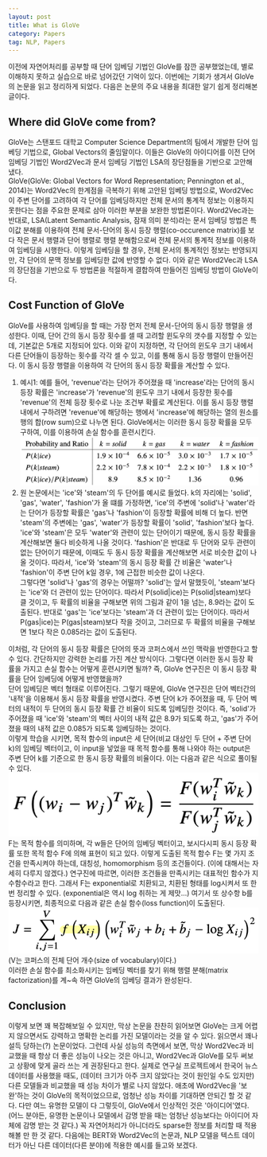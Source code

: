 ```yaml
---
layout: post
title: What is GloVe
category: Papers
tag: NLP, Papers
---
```


이전에 자연어처리를 공부할 때 단어 임베딩 기법인 GloVe를 잠깐 공부했었는데, 별로 이해하지 못하고 실습으로 바로 넘어갔던 기억이 있다. 이번에는 기회가 생겨서 GloVe의 논문을 읽고 정리하게 되었다. 다음은 논문의 주요 내용을 최대한 알기 쉽게 정리해본 글이다.

## Where did GloVe come from?
GloVe는 스탠포드 대학교 Computer Science Department의 팀에서 개발한 단어 임베딩 기법으로, Global Vectors의 줄임말이다. 이들은 GloVe의 아이디어를 이전 단어 임베딩 기법인 Word2Vec과 문서 임베딩 기법인 LSA의 장단점들을 기반으로 고안해냈다.  
GloVe(GloVe: Global Vectors for Word Representation; Pennington et al., 2014)는 Word2Vec의 한계점을 극복하기 위해 고안된 임베딩 방법으로, Word2Vec이 주변 단어를 고려하여 각 단어를 임베딩하지만 전체 문서의 통계적 정보는 이용하지 못한다는 점을 주요한 문제로 삼아 이러한 부분을 보완한 방법론이다. Word2Vec과는 반대로, LSA(Latent Semantic Analysis, 잠재 의미 분석)라는 문서 임베딩 방법은 특이값 분해를 이용하여 전체 문서-단어의 동시 등장 행렬(co-occurence matrix)를 보다 작은 문서 행렬과 단어 행렬로 행렬 분해함으로써 전체 문서의 통계적 정보를 이용하여 임베딩을 시행한다. 이렇게 임베딩을 할 경우, 전체 문서의 통계적인 정보는 반영되지만, 각 단어의 문맥 정보를 임베딩한 값에 반영할 수 없다. 이와 같은 Word2Vec과 LSA의 장단점을 기반으로 두 방법론을 적절하게 결합하여 만들어진 임베딩 방법이 GloVe이다.  

## Cost Function of GloVe  
GloVe를 사용하여 임베딩을 할 때는 가장 먼저 전체 문서-단어의 동시 등장 행렬을 생성한다. 이때, 단어 간의 동시 등장 횟수를 셀 때 고려할 윈도우의 갯수를 지정할 수 있는데, 기본값은 5개로 지정되어 있다. 이와 같이 지정하면, 각 단어의 윈도우 크기 내에서 다른 단어들이 등장하는 횟수를 각각 셀 수 있고, 이를 통해 동시 등장 행렬이 만들어진다. 이 동시 등장 행렬을 이용하여 각 단어의 동시 등장 확률을 계산할 수 있다.  
1. 예시1: 예를 들어, 'revenue'라는 단어가 주어졌을 때 'increase'라는 단어의 동시 등장 확률은 'increase'가 'revenue'의 윈도우 크기 내에서 등장한 횟수를 'revenue'의 전체 등장 횟수로 나눈 조건부 확률로 계산된다. 이를 동시 등장 행렬 내에서 구하려면 'revenue'에 해당하는 행에서 'increase'에 해당하는 열의 원소를 행의 합(row sum)으로 나누면 된다. GloVe에서는 이러한 동시 등장 확률을 모두 구하여, 이를 이용하여 손실 함수를 훈련시킨다.  
![co-occurence](./public/img/co-occurence.png)
2. 원 논문에서는 'ice'와 'steam'의 두 단어를 예시로 들었다. k의 자리에는 'solid', 'gas', 'water', 'fashion'가 올 떄를 가정하면, 'ice'의 주변에 'solid'나 'water'라는 단어가 등장할 확률은 'gas'나 'fashion'이 등장할 확률에 비해 더 높다. 반면 'steam'의 주변에는 'gas', 'water'가 등장할 확률이 'solid', 'fashion'보다 높다. 'ice'와 'steam'은 모두 'water'와 관련이 있는 단어이기 때문에, 동시 등장 확률을 계산해보면 둘다 비슷하게 나올 것이다. 'fashion'은 반대로 두 단어와 모두 관련이 없는 단어이기 때문에, 이때도 두 동시 등장 확률을 계산해보면 서로 비슷한 값이 나올 것이다. 따라서, 'ice'와 'steam'의 동시 등장 확률 간 비율은 'water'나 'fashion'이 주변 단어 k일 경우, 1에 근접한 비슷한 값이 나온다.  
그렇다면 'solid'나 'gas'의 경우는 어떨까? 'solid'는 앞서 말했듯이, 'steam'보다는 'ice'와 더 관련이 있는 단어이다. 따라서 P(solid|ice)는 P(solid|steam)보다 클 것이고, 두 확률의 비율을 구해보면 위의 그림과 같이 1을 넘는, 8.9라는 값이 도출된다. 반대로 'gas'는 'ice'보다는 'steam'과 더 관련이 있는 단어이다. 따라서 P(gas|ice)는 P(gas|steam)보다 작을 것이고, 그러므로 두 확률의 비율을 구해보면 1보다 작은 0.085라는 값이 도출된다.  

이처럼, 각 단어의 동시 등장 확률은 단어의 뜻과 코퍼스에서 쓰인 맥락을 반영한다고 할 수 있다. 간단하지만 강력한 논리를 가진 계산 방식이다. 그렇다면 이러한 동시 등장 확률을 가지고 손실 함수는 어떻게 훈련시키면 될까? 즉, GloVe 연구진은 이 동시 등장 확률을 단어 임베딩에 어떻게 반영했을까?  
단어 임베딩은 벡터 형태로 이루어진다. 그렇기 때문에, GloVe 연구진은 단어 벡터간의 '내적'을 이용해서 동시 등장 확률을 반영시켰다. 주변 단어 k가 주어졌을 때, 두 단어 벡터의 내적이 두 단어의 동시 등장 확률 간 비율이 되도록 임베딩한 것이다. 즉, 'solid'가 주어졌을 때 'ice'와 'steam'의 벡터 사이의 내적 값은 8.9가 되도록 하고, 'gas'가 주어졌을 때의 내적 값은 0.085가 되도록 임베딩하는 것이다.  
이렇게 학습을 시키면, 목적 함수의 input은 세 단어(비교 대상인 두 단어 + 주변 단어 k)의 임베딩 벡터이고, 이 input을 넣었을 때 목적 함수를 통해 나와야 하는 output은 주변 단어 k를 기준으로 한 동시 등장 확률의 비율이다. 이는 다음과 같은 식으로 풀이될 수 있다.  
![function](./public/img/GloveFunction.png)
F는 목적 함수를 의미하며, 각 w들은 단어의 임베딩 벡터이고, 보시다시피 동시 등장 확률 또한 목적 함수 F에 의해 표현이 되고 있다. 이렇게 도출된 목적 함수 F는 몇 가지 조건을 만족시켜야 하는데, 대칭성, homomorphism 등의 조건들이다. (이에 대해서는 자세히 다루지 않겠다.) 연구진에 따르면, 이러한 조건들을 만족시키는 대표적인 함수가 지수함수라고 한다. 그래서 F는 exponential로 치환되고, 치환된 형태를 log시켜서 또 한번 정리할 수 있다. (exponential은 역시 log 취하는 게 제맛...) 여기서 또 상수항 b를 등장시키면, 최종적으로 다음과 같은 손실 함수(loss function)이 도출된다.  
![loss](./public/img/GloveLoss.png)
(V는 코퍼스의 전체 단어 개수(size of vocabulary)이다.)  
이러한 손실 함수를 최소화시키는 임베딩 벡터를 찾기 위해 행렬 분해(matrix factorization)를 계~속 하면 GloVe의 임베딩 결과가 완성된다.  

## Conclusion
이렇게 보면 꽤 복잡해보일 수 있지만, 막상 논문을 찬찬히 읽어보면 GloVe는 크게 어렵지 않으면서도 강력하고 명확한 논리를 가진 모델이라는 것을 알 수 있다. 읽으면서 꽤나 설득 당하는(?) 논문이었다. 그런데 사실 성능의 측면에서 보면, 막상 Word2Vec과 비교했을 때 항상 더 좋은 성능이 나오는 것은 아니고, Word2Vec과 GloVe를 모두 써보고 상황에 맞게 골라 쓰는 게 권장된다고 한다. 실제로 연구실 프로젝트에서 한국어 뉴스 데이터를 사용했을 때도, (데이터 크기가 아주 크지 않았다는 것이 원인일 수도 있지만) 다른 모델들과 비교했을 때 성능 차이가 별로 나지 않았다. 애초에 Word2Vec을 '보완'하는 것이 GloVe의 목적이었으므로, 엄청난 성능 차이를 기대하면 안되긴 할 것 같다. 다만 여느 유명한 모델이 다 그렇듯이, GloVe에서 인상적인 것은 '아이디어'였다. (어느 분야든, 유명한 논문이나 모델에서 감명 받을 때는 엄청난 성능보다는 아이디어 자체에 감명 받는 것 같다.) 꼭 자연어처리가 아니더라도 sparse한 정보를 처리할 때 적용해볼 만 한 것 같다. 다음에는 BERT와 Word2Vec의 논문과, NLP 모델을 텍스트 데이터가 아닌 다른 데이터(다른 분야)에 적용한 예시를 들고와 보겠다.

